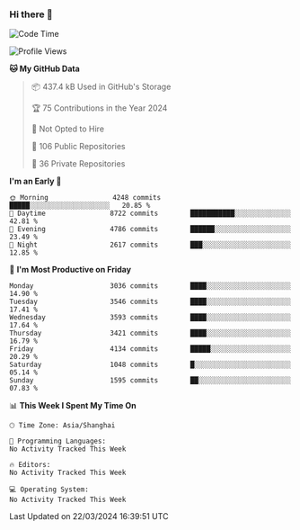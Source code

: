 ### Hi there 👋

<!--
**qbosen/qbosen** is a ✨ _special_ ✨ repository because its `README.md` (this file) appears on your GitHub profile.

Here are some ideas to get you started:

- 🔭 I’m currently working on ...
- 🌱 I’m currently learning ...
- 👯 I’m looking to collaborate on ...
- 🤔 I’m looking for help with ...
- 💬 Ask me about ...
- 📫 How to reach me: ...
- 😄 Pronouns: ...
- ⚡ Fun fact: ...
-->

<!--START_SECTION:waka-->
![Code Time](http://img.shields.io/badge/Code%20Time-2%2C111%20hrs%2036%20mins-blue)

![Profile Views](http://img.shields.io/badge/Profile%20Views-0-blue)

**🐱 My GitHub Data** 

> 📦 437.4 kB Used in GitHub's Storage 
 > 
> 🏆 75 Contributions in the Year 2024
 > 
> 🚫 Not Opted to Hire
 > 
> 📜 106 Public Repositories 
 > 
> 🔑 36 Private Repositories 
 > 
**I'm an Early 🐤** 

```text
🌞 Morning                4248 commits        █████░░░░░░░░░░░░░░░░░░░░   20.85 % 
🌆 Daytime                8722 commits        ███████████░░░░░░░░░░░░░░   42.81 % 
🌃 Evening                4786 commits        ██████░░░░░░░░░░░░░░░░░░░   23.49 % 
🌙 Night                  2617 commits        ███░░░░░░░░░░░░░░░░░░░░░░   12.85 % 
```
📅 **I'm Most Productive on Friday** 

```text
Monday                   3036 commits        ████░░░░░░░░░░░░░░░░░░░░░   14.90 % 
Tuesday                  3546 commits        ████░░░░░░░░░░░░░░░░░░░░░   17.41 % 
Wednesday                3593 commits        ████░░░░░░░░░░░░░░░░░░░░░   17.64 % 
Thursday                 3421 commits        ████░░░░░░░░░░░░░░░░░░░░░   16.79 % 
Friday                   4134 commits        █████░░░░░░░░░░░░░░░░░░░░   20.29 % 
Saturday                 1048 commits        █░░░░░░░░░░░░░░░░░░░░░░░░   05.14 % 
Sunday                   1595 commits        ██░░░░░░░░░░░░░░░░░░░░░░░   07.83 % 
```


📊 **This Week I Spent My Time On** 

```text
🕑︎ Time Zone: Asia/Shanghai

💬 Programming Languages: 
No Activity Tracked This Week

🔥 Editors: 
No Activity Tracked This Week

💻 Operating System: 
No Activity Tracked This Week
```


 Last Updated on 22/03/2024 16:39:51 UTC
<!--END_SECTION:waka-->
